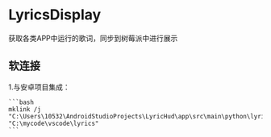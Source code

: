 # LyricsDisplay
获取各类APP中运行的歌词，同步到树莓派中进行展示

## 软连接
1.与安卓项目集成：

    ```bash
    mklink /j "C:\Users\10532\AndroidStudioProjects\LyricHud\app\src\main\python\lyrics" "C:\mycode\vscode\lyrics" 
    ```
